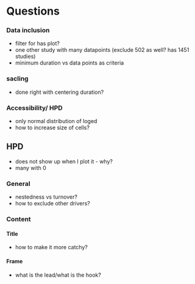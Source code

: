 # Questions

### Data inclusion
- filter for has plot?
- one other study with many datapoints (exclude 502 as well? has 1451 studies)
- minimum duration vs data points as criteria

### sacling
- done right with centering duration?


### Accessibility/ HPD
- only normal distribution of loged
- how to increase size of cells?

## HPD
- does not show up when I plot it - why?
- many with 0


### General
- nestedness vs turnover?
- how to exclude other drivers?


### Content

#### Title
- how to make it more catchy?

#### Frame
- what is the lead/what is the hook?
